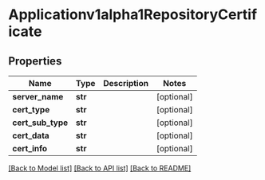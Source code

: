# Applicationv1alpha1RepositoryCertificate

## Properties
Name | Type | Description | Notes
------------ | ------------- | ------------- | -------------
**server_name** | **str** |  | [optional] 
**cert_type** | **str** |  | [optional] 
**cert_sub_type** | **str** |  | [optional] 
**cert_data** | **str** |  | [optional] 
**cert_info** | **str** |  | [optional] 

[[Back to Model list]](../README.md#documentation-for-models) [[Back to API list]](../README.md#documentation-for-api-endpoints) [[Back to README]](../README.md)

